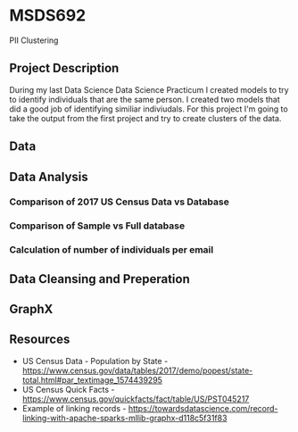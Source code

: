 # MSDS692
PII Clustering

## Project Description
During my last Data Science Data Science Practicum I created models to try to identify individuals that are the same person.  I created two models that did a good job of identifying similiar indiviudals.  For this project I'm going to take the output from the first project and try to create clusters of the data.  

## Data ##

## Data Analysis

 
 ### Comparison of 2017 US Census Data vs Database ###
 
 
### Comparison of Sample vs Full database ###
 
 
### Calculation of number of individuals per email ###

## Data Cleansing and Preperation

## GraphX

## Resources
 * US Census Data - Population by State - https://www.census.gov/data/tables/2017/demo/popest/state-total.html#par_textimage_1574439295
 * US Census Quick Facts - https://www.census.gov/quickfacts/fact/table/US/PST045217
 * Example of linking records - https://towardsdatascience.com/record-linking-with-apache-sparks-mllib-graphx-d118c5f31f83
